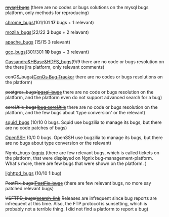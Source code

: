 
~~[mysql bugs](https://github.com/tanhuang01/bugstatics/blob/main/mysql_bugs.md)~~ (there are no codes or bugs solutions on the mysql bugs platform, only methods for reproducing)

[chrome_bugs](https://github.com/tanhuang01/bugstatics/blob/main/chromium_bugs.md)(101/101 **17** bugs + 1 relevant)

[mozila_bugs](https://github.com/tanhuang01/bugstatics/blob/main/mozila_bugs.md)(22/22 **3** bugs + 2 relavant)

[apache_bugs](https://github.com/tanhuang01/bugstatics/blob/main/apache_bugs.md) (15/15 3 relevant) 

[gcc_bugs](https://github.com/tanhuang01/bugstatics/blob/main/GCC_bugs.md)(301/301 **10** bugs + 3 relevant)

~~[Cassandra&HBase&HDFS_bugs](https://github.com/tanhuang01/bugstatics/blob/main/Cassandra_Hbase_HDFS_bugs.md)~~(9/9 there are no code or bugs resolution on the there jira platform, only relevant comments)

~~cenOS_bugs([CenOs Bug Tracker](https://bugs.centos.org/view_all_bug_page.php?refresh=true)~~ there are no codes or bugs resolutions on the platform)

~~postgres_bugs([pgsql-bugs](https://www.postgresql.org/list/pgsql-bugs/)~~ there are no code or bugs resolution on the platform, and the platform even do not support advanced search for a bug)

~~coreUtils_bugs([bug coreUtils](https://lists.gnu.org/archive/cgi-bin/namazu.cgi?query=%22type+conversion%22+%7C+%22type+casting%22+%7C+%22type+coercion%22+%7C+%22type+juggling%22+%7C+%22type+confuion%22+%7C+%22upcast%22+%7C+%22downcast%22&submit=Search%21&idxname=bug-coreutils&max=100&result=normal&sort=score)~~ there are no code or bugs resolution on the platform, and the few bugs about 'type conversion' or the relevant)

[squid_bugs](https://github.com/tanhuang01/bugstatics/blob/main/squid_bugs.md) (10/10 0 bugs. Squid use bugzilia to manage its bugs, but there are no code patches of bugs)

[OpenSSH](https://bugzilla.mindrot.org/buglist.cgi?bug_status=__closed__&content=%22type%20conversion%22%20%7C%20%22type%20casting%22%20%7C%20%22type%20coercion%22%20%7C%20%22type%20juggling%22%20%7C%20%22type%20confusion%22%20%7C%20%22downcast%22%20%7C%20%22upcast%22&no_redirect=1&order=Importance&query_format=specific) (0/0 0 bugs. OpenSSH use bugzilia to manage its bugs, but there are no bugs about type conversion or the relevant)

~~Ngnix_bugs ([ngnix](https://trac.nginx.org/nginx/ticket/1368#no1)~~ (there are few relevant bugs, which is called tickets on the platform, that were displayed on Ngnix bug-management-platform. What's more, there are few bugs that were shown on the platform. )

[lighttpd_bugs](https://github.com/tanhuang01/bugstatics/blob/main/lighttpd_bugs.md) (10/10 **1** bug)

~~PostFix_bugs([PostFix_bugs](https://rt.cpan.org/Search/Simple.html)~~ (there are few relevant bugs, no more say patched relevant bugs)

~~VSFTPD_bugs([search_link](https://bugs.launchpad.net/ubuntu/+source/vsftpd)~~ Releases are infrequent since bug reports are infrequent at this time. Also, the FTP protocol is sunsetting, which is probably not a terrible thing. I did not find a platform to report a bug)








